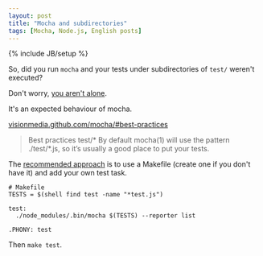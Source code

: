```yaml
---
layout: post
title: "Mocha and subdirectories"
tags: [Mocha, Node.js, English posts]
---
```

{% include JB/setup %}

So, did you run ```mocha``` and your tests under subdirectories of ```test/``` weren't executed? 

Don't worry, [you aren't alone](https://github.com/visionmedia/mocha/issues/106). 

It's an expected behaviour of mocha.

[visionmedia.github.com/mocha/#best-practices](http://visionmedia.github.com/mocha/#best-practices)

> Best practices
> test/*
> By default mocha(1) will use the pattern ./test/*.js, so it’s usually a good place to put your tests.

The [recommended approach](http://visionmedia.github.com/mocha/#best-practices) is to use a Makefile (create one if you don't have it) and add your own test task.

    # Makefile
    TESTS = $(shell find test -name "*test.js")
    
    test:
      ./node_modules/.bin/mocha $(TESTS) --reporter list
    
    .PHONY: test

Then ```make test```.
